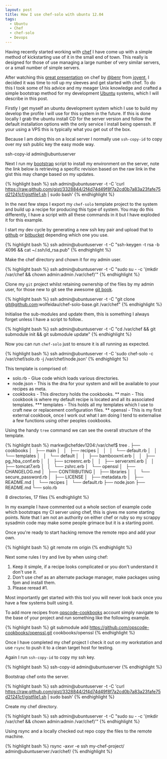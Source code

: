 ```yaml
---
layout: post
title: How I use chef-solo with ubuntu 12.04
tags: 
  - Ubuntu
  - Chef
  - chef-solo
  - Devops
---
```


Having recently started working with [chef](http://www.opscode.com/chef/) I have come up with a simple method of kickstarting use of it in the small
end of town. This really is designed for those of use managing a large number of very similar servers, or a small number
of simple servers.


After watching this [great presentation](http://www.youtube.com/watch?v=he7vxhm6v64&feature=youtu.be) on chef by [@benr](https://twitter.com/benr) from [joyent](http://joyent.com/), I decided it was time to roll up my sleeves and
get started with chef. To do this I took some of his advice and my meager Unix knowledge and crafted a simple bootstrap method
for my development [Ubuntu](http://ubuntu.com) systems, which I will describe in this post.

Firstly I get myself an ubuntu development system which I use to build my develop the profile I will use for this system
in the future. If this is done locally I grab the ubuntu install CD for the server version and follow the default
installation options with the only service I install being openssh. If your using a VPS this is typically what you get out
of the box.

Because I am doing this on a local server I normally use `ssh-copy-id` to copy over my ssh public key the easy mode way.

ssh-copy-id admin@ubuntuserver

Next I run my [bootstrap](https://gist.github.com/3328844) script to install my environment on the server, note the link below
is retrieving a specific revision based on the raw link in the gist this may change based on my updates.

{% highlight bash %}
ssh admin@ubuntuserver -t -C 'curl https://raw.github.com/gist/3328844/2f4d74d49f8f7a2cd0b7a83a23fafe75d21241cf/gistfile1.sh | sudo bash'
{% endhighlight %}

In the next few steps I export my `chef-solo` template project to the system and build up a recipe for producing this
type of system. You may do this differently, I have a script with all these commands in it but I have exploded it
for this example.

I start my dev cycle by generating a new ssh key pair and upload that to [github](https://github.com) or [bitbucket](https://bitbucket.org/) depending which one you use.

{% highlight bash %}
ssh admin@ubuntuserver -t -C "ssh-keygen -t rsa -b 4096 && cat ~/.ssh/id_rsa.pub"
{% endhighlight %}

Make the chef directory and chown it for my admin user.

{% highlight bash %}
ssh admin@ubuntuserver -t -C "sudo su - -c '(mkdir /var/chef && chown admin:admin /var/chef)'"
{% endhighlight %}

Clone my `git` project whilst retaining ownership of the files by my admin user, for those new to git see the awesome [git book](http://git-scm.com/book).

{% highlight bash %}
ssh admin@ubuntuserver -t -C "git clone git@github.com:wolfeidau/chef-solo-base.git /var/chef"
{% endhighlight %}

Initialise the sub-modules and update them, this is something I always forget unless I have a script to follow..

{% highlight bash %}
ssh admin@ubuntuserver -t -C "cd /var/chef && git submodule init && git submodule update"
{% endhighlight %}

Now you can run `chef-solo` just to ensure it is all running as expected.

{% highlight bash %}
ssh admin@ubuntuserver -t -C 'sudo chef-solo -c /var/chef/solo.rb -j /var/chef/node.json'
{% endhighlight %}

This template is comprised of:

* solo.rb - Glue code which loads various directories.
* node.json - This is the dna for your system and will be available to your recipes as meta.
* cookbooks - This directory holds the cookbooks.
** main - This cookbook is where my default recipe is located and all its associated templates.
*** templates - This holds all my templates which I use to craft new or replacement configuration files.
** openssl - This is my first external cookbook, once I work out what I am doing I tend to externalise a few functions using other peoples cookbooks.

Using the handy `tree` command we can see the overall structure of the template.

{% highlight bash %}
markw@chefdev1204:/var/chef$ tree
.
├── cookbooks
│   ├── main
│   │   ├── recipes
│   │   │   └── default.rb
│   │   └── templates
│   │       └── default
│   │           ├── bambooxml.erb
│   │           ├── pg_hba_conf.erb
│   │           ├── screenrc.erb
│   │           ├── serverxml.erb
│   │           ├── tomcat7.erb
│   │           └── zshrc.erb
│   └── openssl
│       ├── CHANGELOG.md
│       ├── CONTRIBUTING
│       ├── libraries
│       │   └── secure_password.rb
│       ├── LICENSE
│       ├── metadata.rb
│       ├── README.md
│       └── recipes
│           └── default.rb
├── node.json
├── README.md
└── solo.rb

8 directories, 17 files
{% endhighlight %}

In my example I have commented out a whole section of example code which bootstraps my CI server using chef, this is
gives me some starting points. Note that I am not an authority on either chef or ruby so my scrappy sysadmin code may
make some people grimace but it is a starting point.

Once you're ready to start hacking remove the remote repo and add your own.

{% highlight bash %}
git remote rm origin
{% endhighlight %}

Next some rules I try and live by when using chef:

1. Keep it simple, if a recipe looks complicated or you don't understand it don't use it.
2. Don't use chef as an alternate package manager, make packages using fpm and install them.
3. Please reread #1.

Most importantly get started with this tool you will never look back once you have a few systems built using it.

To add more recipes from [opscode-cookbooks](https://github.com/opscode-cookbooks) account simply navigate to the base of your project and run something like the
following example.

{% highlight bash %}
git submodule add https://github.com/opscode-cookbooks/openssl.git cookbooks/openssl
{% endhighlight %}

Once I have completed my chef project I check it out on my workstation and use `rsync` to push it to a clean target host for testing.

Again I run `ssh-copy-id` to copy my ssh key.

{% highlight bash %}
ssh-copy-id admin@ubuntuserver
{% endhighlight %}

Bootstrap chef onto the server.

{% highlight bash %}
ssh admin@ubuntuserver -t -C 'curl https://raw.github.com/gist/3328844/2f4d74d49f8f7a2cd0b7a83a23fafe75d21241cf/gistfile1.sh | sudo bash'
{% endhighlight %}

Create my chef directory.

{% highlight bash %}
ssh admin@ubuntuserver -t -C "sudo su - -c '(mkdir /var/chef && chown admin:admin /var/chef)'"
{% endhighlight %}

Using rsync and a locally checked out repo copy the files to the remote machine.

{% highlight bash %}
rsync -axvr -e ssh my-chef-project/ admin@ubuntuserver:/var/chef/
{% endhighlight %}


